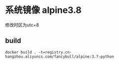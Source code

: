 # 系统镜像 alpine3.8
修改时区为utc+8
## build
```shell
docker build . -t=registry.cn-hangzhou.aliyuncs.com/fancybull/alpine:3.7-python
```